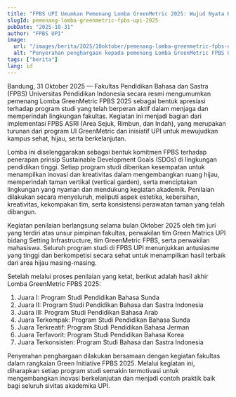 ```yaml
---
title: "FPBS UPI Umumkan Pemenang Lomba GreenMetric 2025: Wujud Nyata Komitmen Menuju Kampus Sehat, Hijau, dan Berkelanjutan"
slugId: pemenang-lomba-greenmetric-fpbs-upi-2025
pubDate: "2025-10-31"
author: "FPBS UPI"
image:
  url: "/images/berita/2025/10oktober/pemenang-lomba-greenmetric-fpbs-upi-2025.webp"
  alt: "Penyerahan penghargaan kepada pemenang Lomba GreenMetric FPBS UPI 2025 di lingkungan Fakultas Pendidikan Bahasa dan Sastra UPI"
tags: ["berita"]
lang: id
---
```


Bandung, 31 Oktober 2025 — Fakultas Pendidikan Bahasa dan Sastra (FPBS) Universitas Pendidikan Indonesia secara resmi mengumumkan pemenang Lomba GreenMetric FPBS 2025 sebagai bentuk apresiasi terhadap program studi yang telah berperan aktif dalam menjaga dan memperindah lingkungan fakultas. Kegiatan ini menjadi bagian dari implementasi FPBS ASRI (Area Sejuk, Rimbun, dan Indah), yang merupakan turunan dari program UI GreenMetric dan inisiatif UPI untuk mewujudkan kampus sehat, hijau, serta berkelanjutan.

Lomba ini diselenggarakan sebagai bentuk komitmen FPBS terhadap penerapan prinsip Sustainable Development Goals (SDGs) di lingkungan pendidikan tinggi. Setiap program studi diberikan kesempatan untuk menampilkan inovasi dan kreativitas dalam mengembangkan ruang hijau, memperindah taman vertikal (vertical garden), serta menciptakan lingkungan yang nyaman dan mendukung kegiatan akademik. Penilaian dilakukan secara menyeluruh, meliputi aspek estetika, kebersihan, kreativitas, kekompakan tim, serta konsistensi perawatan taman yang telah dibangun.

Kegiatan penilaian berlangsung selama bulan Oktober 2025 oleh tim juri yang terdiri atas unsur pimpinan fakultas, perwakilan tim Green Matrics UPI bidang Setting Infrastructure, tim GreenMetric FPBS, serta perwakilan mahasiswa. Seluruh program studi di FPBS UPI menunjukkan antusiasme yang tinggi dan berkompetisi secara sehat untuk menampilkan hasil terbaik dari area hijau masing-masing.

Setelah melalui proses penilaian yang ketat, berikut adalah hasil akhir Lomba GreenMetric FPBS 2025:

1. Juara I: Program Studi Pendidikan Bahasa Sunda  
2. Juara II: Program Studi Pendidikan Bahasa dan Sastra Indonesia  
3. Juara III: Program Studi Pendidikan Bahasa Arab  
4. Juara Terkompak: Program Studi Pendidikan Bahasa Sunda  
5. Juara Terkreatif: Program Studi Pendidikan Bahasa Jerman  
6. Juara Terfavorit: Program Studi Pendidikan Bahasa Korea  
7. Juara Terkonsisten: Program Studi Bahasa dan Sastra Indonesia  

Penyerahan penghargaan dilakukan bersamaan dengan kegiatan fakultas dalam rangkaian Green Initiative FPBS 2025. Melalui kegiatan ini, diharapkan setiap program studi semakin termotivasi untuk mengembangkan inovasi berkelanjutan dan menjadi contoh praktik baik bagi seluruh sivitas akademika UPI.

